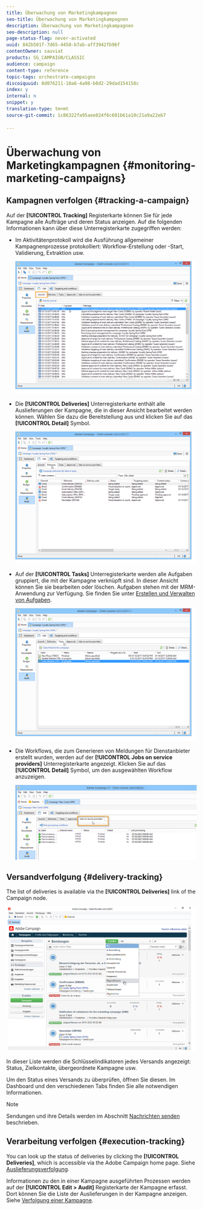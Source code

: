```yaml
---
title: Überwachung von Marketingkampagnen
seo-title: Überwachung von Marketingkampagnen
description: Überwachung von Marketingkampagnen
seo-description: null
page-status-flag: never-activated
uuid: 842b501f-7d65-4450-b7ab-aff3942fb96f
contentOwner: sauviat
products: SG_CAMPAIGN/CLASSIC
audience: campaign
content-type: reference
topic-tags: orchestrate-campaigns
discoiquuid: 8d076211-10a6-4a98-b0d2-29dad154158c
index: y
internal: n
snippet: y
translation-type: tm+mt
source-git-commit: 1c86322fa95aee024f6c691b61a10c21a9a22eb7

---
```



# Überwachung von Marketingkampagnen {#monitoring-marketing-campaigns}

## Kampagnen verfolgen {#tracking-a-campaign}

Auf der **[!UICONTROL Tracking]** Registerkarte können Sie für jede Kampagne alle Aufträge und deren Status anzeigen. Auf die folgenden Informationen kann über diese Unterregisterkarte zugegriffen werden:

* Im Aktivitätenprotokoll wird die Ausführung allgemeiner Kampagnenprozesse protokolliert: Workflow-Erstellung oder -Start, Validierung, Extraktion usw.

   ![](assets/s_ncs_user_op_edit_exe_tab_a.png)

* Die **[!UICONTROL Deliveries]** Unterregisterkarte enthält alle Auslieferungen der Kampagne, die in dieser Ansicht bearbeitet werden können. Wählen Sie dazu die Bereitstellung aus und klicken Sie auf das **[!UICONTROL Detail]** Symbol.

   ![](assets/s_ncs_user_op_edit_exe_tab_b.png)

* Auf der **[!UICONTROL Tasks]** Unterregisterkarte werden alle Aufgaben gruppiert, die mit der Kampagne verknüpft sind. In dieser Ansicht können Sie sie bearbeiten oder löschen. Aufgaben stehen mit der MRM-Anwendung zur Verfügung. Sie finden Sie unter [Erstellen und Verwalten von Aufgaben](../../campaign/using/creating-and-managing-tasks.md).

   ![](assets/s_ncs_user_op_edit_exe_tab_e.png)

* Die Workflows, die zum Generieren von Meldungen für Dienstanbieter erstellt wurden, werden auf der **[!UICONTROL Jobs on service providers]** Unterregisterkarte angezeigt. Klicken Sie auf das **[!UICONTROL Detail]** Symbol, um den ausgewählten Workflow anzuzeigen.

   ![](assets/s_ncs_user_op_edit_exe_tab_d.png)

## Versandverfolgung {#delivery-tracking}

The list of deliveries is available via the **[!UICONTROL Deliveries]** link of the Campaign node.

![](assets/s_ncs_user_op_del_state_from_homepage.png)

In dieser Liste werden die Schlüsselindikatoren jedes Versands angezeigt: Status, Zielkontakte, übergeordnete Kampagne usw.

Um den Status eines Versands zu überprüfen, öffnen Sie diesen. Im Dashboard und den verschiedenen Tabs finden Sie alle notwendigen Informationen.

>[!NOTE]
>
>Sendungen und ihre Details werden im Abschnitt [Nachrichten senden](../../delivery/using/about-message-tracking.md) beschrieben.

## Verarbeitung verfolgen {#execution-tracking}

You can look up the status of deliveries by clicking the **[!UICONTROL Deliveries]**, which is accessible via the Adobe Campaign home page. Siehe [Auslieferungsverfolgung](#delivery-tracking).

Informationen zu den in einer Kampagne ausgeführten Prozessen werden auf der **[!UICONTROL Edit > Audit]** Registerkarte der Kampagne erfasst. Dort können Sie die Liste der Auslieferungen in der Kampagne anzeigen. Siehe [Verfolgung einer Kampagne](#tracking-a-campaign).
